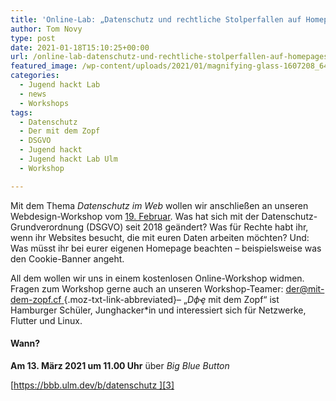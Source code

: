 ```yaml
---
title: 'Online-Lab: „Datenschutz und rechtliche Stolperfallen auf Homepages und im Web“'
author: Tom Novy
type: post
date: 2021-01-18T15:10:25+00:00
url: /online-lab-datenschutz-und-rechtliche-stolperfallen-auf-homepages-und-im-web/
featured_image: /wp-content/uploads/2021/01/magnifying-glass-1607208_640.jpg
categories:
  - Jugend hackt Lab
  - news
  - Workshops
tags:
  - Datenschutz
  - Der mit dem Zopf
  - DSGVO
  - Jugend hackt
  - Jugend hackt Lab Ulm
  - Workshop

---
```

Mit dem Thema _Datenschutz im Web_ wollen wir anschließen an unseren Webdesign-Workshop vom [19. Februar][1]. Was hat sich mit der Datenschutz-Grundverordnung (DSGVO) seit 2018 geändert? Was für Rechte habt ihr, wenn ihr Websites besucht, die mit euren Daten arbeiten möchten? Und: Was müsst ihr bei eurer eigenen Homepage beachten &#8211; beispielsweise was den Cookie-Banner angeht.

All dem wollen wir uns in einem kostenlosen Online-Workshop widmen. Fragen zum Workshop gerne auch an unseren Workshop-Teamer: [der@mit-dem-zopf.cf ][2]{.moz-txt-link-abbreviated}– „_Dфҿ_ mit dem Zopf“ ist Hamburger Schüler, Junghacker*in und interessiert sich für Netzwerke, Flutter und Linux.

#### Wann?

**Am 13. März 2021 um 11.00 Uhr** über _Big Blue Button_

[https://bbb.ulm.dev/b/datenschutz ][3]


 [1]: https://verschwoerhaus.de/about-me-homepage-web-design-workshop/
 [2]: mailto:der@mit-dem-zopf.cf
 [3]: https://bbb.ulm.dev/b/datenschutz